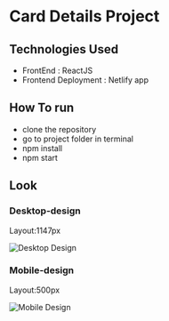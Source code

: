 # Card Details Project
## Technologies Used
- FrontEnd : ReactJS
- Frontend Deployment : Netlify app

## How To run
- clone the repository
- go to project folder in terminal
- npm install
- npm start

## Look
### Desktop-design
Layout:1147px

![Desktop Design](./design/desktop-design.jpg)


### Mobile-design
Layout:500px

![Mobile Design](./design/mobile-design.jpg)
